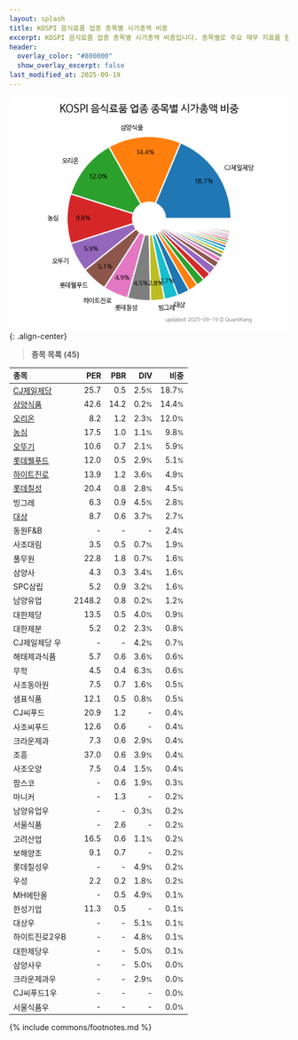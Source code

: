 ```yaml
---
layout: splash
title: KOSPI 음식료품 업종 종목별 시가총액 비중
excerpt: KOSPI 음식료품 업종 종목별 시가총액 비중입니다. 종목별로 주요 재무 지표를 함께 표시합니다.
header:
  overlay_color: "#800000"
  show_overlay_excerpt: false
last_modified_at: 2025-09-19
---
```



![KOSPI 음식료품 업종 종목별 시가총액 비중](/stats/sector/images/kospi_업종_음식료품_종목.png){: .align-center}


> **종목 목록 (45)**<a id="list"></a>

| **종목** | **PER** | **PBR** | **DIV** | **비중** |
| :------- | ------: | ------: | ------: | -------: |
| [CJ제일제당](/097950/) | 25.7 | 0.5 | 2.5<small>%</small> | 18.7<small>%</small> |
| [삼양식품](/003230/) | 42.6 | 14.2 | 0.2<small>%</small> | 14.4<small>%</small> |
| [오리온](/271560/) | 8.2 | 1.2 | 2.3<small>%</small> | 12.0<small>%</small> |
| [농심](/004370/) | 17.5 | 1.0 | 1.1<small>%</small> | 9.8<small>%</small> |
| [오뚜기](/007310/) | 10.6 | 0.7 | 2.1<small>%</small> | 5.9<small>%</small> |
| [롯데웰푸드](/280360/) | 12.0 | 0.5 | 2.9<small>%</small> | 5.1<small>%</small> |
| [하이트진로](/000080/) | 13.9 | 1.2 | 3.6<small>%</small> | 4.9<small>%</small> |
| [롯데칠성](/005300/) | 20.4 | 0.8 | 2.8<small>%</small> | 4.5<small>%</small> |
| 빙그레 | 6.3 | 0.9 | 4.5<small>%</small> | 2.8<small>%</small> |
| [대상](/001680/) | 8.7 | 0.6 | 3.7<small>%</small> | 2.7<small>%</small> |
| 동원F&B | - | - | - | 2.4<small>%</small> |
| 사조대림 | 3.5 | 0.5 | 0.7<small>%</small> | 1.9<small>%</small> |
| 풀무원 | 22.8 | 1.8 | 0.7<small>%</small> | 1.6<small>%</small> |
| 삼양사 | 4.3 | 0.3 | 3.4<small>%</small> | 1.6<small>%</small> |
| SPC삼립 | 5.2 | 0.9 | 3.2<small>%</small> | 1.6<small>%</small> |
| 남양유업 | 2148.2 | 0.8 | 0.2<small>%</small> | 1.2<small>%</small> |
| 대한제당 | 13.5 | 0.5 | 4.0<small>%</small> | 0.9<small>%</small> |
| 대한제분 | 5.2 | 0.2 | 2.3<small>%</small> | 0.8<small>%</small> |
| CJ제일제당 우 | - | - | 4.2<small>%</small> | 0.7<small>%</small> |
| 해태제과식품 | 5.7 | 0.6 | 3.6<small>%</small> | 0.6<small>%</small> |
| 무학 | 4.5 | 0.4 | 6.3<small>%</small> | 0.6<small>%</small> |
| 사조동아원 | 7.5 | 0.7 | 1.6<small>%</small> | 0.5<small>%</small> |
| 샘표식품 | 12.1 | 0.5 | 0.8<small>%</small> | 0.5<small>%</small> |
| CJ씨푸드 | 20.9 | 1.2 | - | 0.4<small>%</small> |
| 사조씨푸드 | 12.6 | 0.6 | - | 0.4<small>%</small> |
| 크라운제과 | 7.3 | 0.6 | 2.9<small>%</small> | 0.4<small>%</small> |
| 조흥 | 37.0 | 0.6 | 3.9<small>%</small> | 0.4<small>%</small> |
| 사조오양 | 7.5 | 0.4 | 1.5<small>%</small> | 0.4<small>%</small> |
| 팜스코 | - | 0.6 | 1.9<small>%</small> | 0.3<small>%</small> |
| 마니커 | - | 1.3 | - | 0.2<small>%</small> |
| 남양유업우 | - | - | 0.3<small>%</small> | 0.2<small>%</small> |
| 서울식품 | - | 2.6 | - | 0.2<small>%</small> |
| 고려산업 | 16.5 | 0.6 | 1.1<small>%</small> | 0.2<small>%</small> |
| 보해양조 | 9.1 | 0.7 | - | 0.2<small>%</small> |
| 롯데칠성우 | - | - | 4.9<small>%</small> | 0.2<small>%</small> |
| 우성 | 2.2 | 0.2 | 1.8<small>%</small> | 0.2<small>%</small> |
| MH에탄올 | - | 0.5 | 4.9<small>%</small> | 0.1<small>%</small> |
| 한성기업 | 11.3 | 0.5 | - | 0.1<small>%</small> |
| 대상우 | - | - | 5.1<small>%</small> | 0.1<small>%</small> |
| 하이트진로2우B | - | - | 4.8<small>%</small> | 0.1<small>%</small> |
| 대한제당우 | - | - | 5.0<small>%</small> | 0.1<small>%</small> |
| 삼양사우 | - | - | 5.0<small>%</small> | 0.0<small>%</small> |
| 크라운제과우 | - | - | 2.9<small>%</small> | 0.0<small>%</small> |
| CJ씨푸드1우 | - | - | - | 0.0<small>%</small> |
| 서울식품우 | - | - | - | 0.0<small>%</small> |

{% include commons/footnotes.md %}